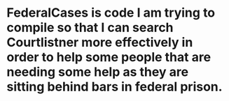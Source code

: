 # FederalCases is code I am trying to compile so that I can search Courtlistner more effectively in order to help some people that are needing some help as they are sitting behind bars in federal prison.
